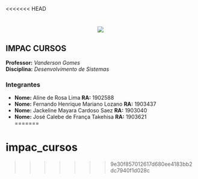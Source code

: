 <<<<<<< HEAD
# 
<p align="center">
  <img src="https://raw.githubusercontent.com/fernandohmlozano/2020_2_Projeto_Integrado/calebe-takehisa_visao_inicial/images/logo_impacta.jpg">
</p>

## IMPAC CURSOS

**Professor:** *Vanderson Gomes*   
**Disciplina:**  *Desenvolvimento de Sistemas*  

### Integrantes
* **Nome:** Aline de Rosa Lima  **RA:** 1902588    
* **Nome:** Fernando Henrique Mariano Lozano  **RA:** 1903437 
* **Nome:** Jackeline Mayara Cardoso Saez  **RA:** 1903040  
* **Nome:** José Calebe de França Takehisa  **RA:** 1903621  
=======
# impac_cursos
>>>>>>> 9e30f857012617d680ee4183bb2dc7940f1d028c
